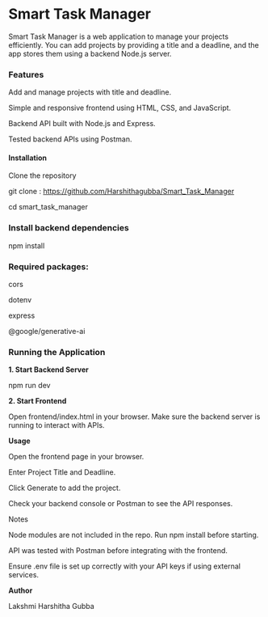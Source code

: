 # **Smart Task Manager**

Smart Task Manager is a web application to manage your projects efficiently. You can add projects by providing a title and a deadline, and the app stores them using a backend Node.js server.

### **Features**
Add and manage projects with title and deadline.

Simple and responsive frontend using HTML, CSS, and JavaScript.

Backend API built with Node.js and Express.

Tested backend APIs using Postman.

#### **Installation**

Clone the repository

git clone : https://github.com/Harshithagubba/Smart_Task_Manager

cd smart_task_manager


### **Install backend dependencies**

npm install

### **Required packages:**

cors

dotenv

express

@google/generative-ai

### **Running the Application**
**1. Start Backend Server**

npm run dev

**2. Start Frontend**

Open frontend/index.html in your browser. Make sure the backend server is running to interact with APIs.

**Usage**

Open the frontend page in your browser.

Enter Project Title and Deadline.

Click Generate to add the project.

Check your backend console or Postman to see the API responses.

Notes

Node modules are not included in the repo. Run npm install before starting.

API was tested with Postman before integrating with the frontend.

Ensure .env file is set up correctly with your API keys if using external services.

**Author**

Lakshmi Harshitha Gubba
